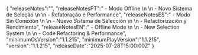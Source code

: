 {
  "releaseNotes":"",
  "releaseNotesPT":" - Modo Offline \n \n - Novo Sistema de Seleção \n \n - Refatoração e Performance",
  "releaseNotesES":" - Modo Sin Conexión \n \n - Nuevo Sistema de Selección \n \n - Refactorización y Rendimiento",
  "releaseNotesEN":" - Offline Mode \n \n - New Selection System \n \n - Code Refactoring & Performance",
  "minimumOsVersion":"1.1.215",
  "minimumPlayVersion":"1.1.215",
  "version":"1.1.215",
  "releaseDate":"2025-07-28T15:00:00Z"
}
